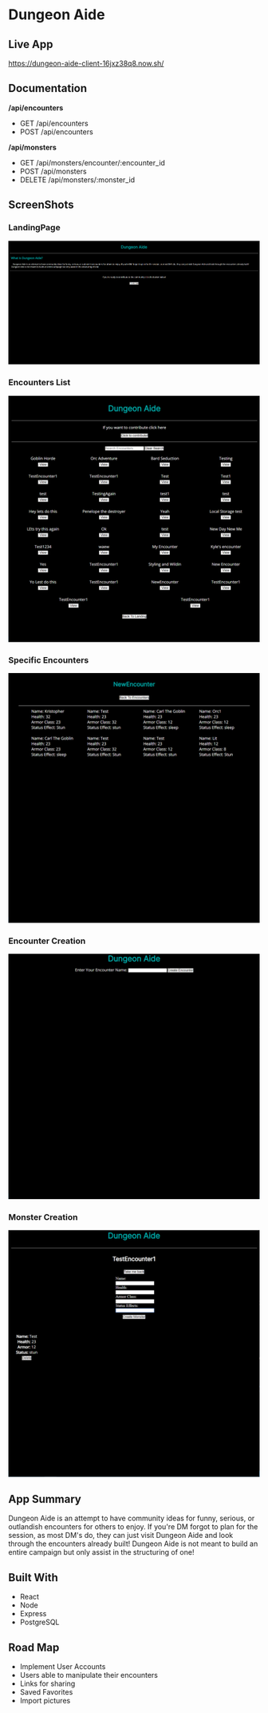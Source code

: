 # Dungeon Aide

## Live App
https://dungeon-aide-client-16jxz38q8.now.sh/

## Documentation

**/api/encounters**

-   GET /api/encounters
-   POST /api/encounters

**/api/monsters**

-   GET /api/monsters/encounter/:encounter_id
-   POST /api/monsters
-   DELETE /api/monsters/:monster_id

## ScreenShots

### LandingPage

![Landing Page](screenshots/LandingPage.PNG)

### Encounters List

![Encounters List](screenshots/EncountersList.PNG)

### Specific Encounters

![Specific Encounters](screenshots/SpecificEncounters.PNG)

### Encounter Creation

![Encounter Creation](screenshots/EncounterCreation.PNG)

### Monster Creation

![Monster Creation](screenshots/MonsterCreation.PNG)

## App Summary

Dungeon Aide is an attempt to have community ideas for funny,
serious, or outlandish encounters for others to enjoy. If you're
DM forgot to plan for the session, as most DM's do, they can
just visit Dungeon Aide and look through the encounters
already built! Dungeon Aide is not meant to build an entire
campaign but only assist in the structuring of one!

## Built With

-   React
-   Node
-   Express
-   PostgreSQL

## Road Map

-   Implement User Accounts
-   Users able to manipulate their encounters
-   Links for sharing
-   Saved Favorites
-   Import pictures